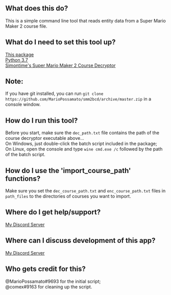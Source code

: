 ## What does this do?
This is a simple command line tool that reads entity data from a Super Mario Maker 2 course file.

## What do I need to set this tool up?
[This package](https://github.com/MarioPossamato/smm2bcd/archive/master.zip)  
[Python 3.7](https://www.python.org/downloads/release/python-370/)  
[Simontime's Super Mario Maker 2 Course Decryptor](https://github.com/simontime/SMM2CourseDecryptor/releases)

## Note:
If you have git installed, you can run `git clone https://github.com/MarioPossamato/smm2bcd/archive/master.zip` in a console window.

## How do I run this tool?
Before you start, make sure the `dec_path.txt` file contains the path of the course decryptor executable above...  
On Windows, just double-click the batch script included in the package;  
On Linux, open the console and type `wine cmd.exe /c` followed by the path of the batch script.

## How do I use the 'import_course_path' functions?
Make sure you set the `dec_course_path.txt` and `enc_course_path.txt` files in `path_files` to the directories of courses you want to import.

## Where do I get help/support?
[My Discord Server](https://discord.gg/CtKBBt)

## Where can I discuss development of this app?
[My Discord Server](https://discord.gg/CtKBBt)

## Who gets credit for this?
@MarioPossamato#9693 for the initial script;  
@comex#9163 for cleaning up the script.
